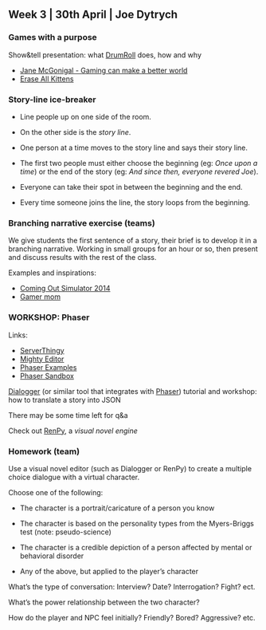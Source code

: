 ## Week 3 | 30th April | Joe Dytrych

### Games with a purpose

Show&tell presentation: what [DrumRoll](http://drumrollhq.com/) does, how and why

- [Jane McGonigal - Gaming can make a better world](http://www.ted.com/talks/jane_mcgonigal_gaming_can_make_a_better_world?language=en#t-464468)
- [Erase All Kittens](https://eraseallkittens.com)

### Story-line ice-breaker

* Line people up on one side of the room. 

* On the other side is the *story line*. 

* One person at a time moves to the story line and says their story line. 

* The first two people must either choose the beginning (eg: *Once upon a time*) or the end of the story (eg: *And since then, everyone revered Joe*). 

* Everyone can take their spot in between the beginning and the end. 

* Every time someone joins the line, the story loops from the beginning.

### Branching narrative exercise (teams)

We give students the first sentence of a story, their brief is to develop it in a branching narrative. Working in small groups for an hour or so, then present and discuss results with the rest of the class.

Examples and inspirations: 
- [Coming Out Simulator 2014](http://ncase.itch.io/coming-out-simulator-2014)
- [Gamer mom](http://adventure.gamism.org/gamer_mom/)

### WORKSHOP: Phaser

Links:
- [ServerThingy](https://github.com/DecodedCo/server-thingy/releases)
- [Mighty Editor](http://mightyfingers.com/)
- [Phaser Examples](http://phaser.io/examples)
- [Phaser Sandbox](http://phaser.io/sandbox)

[Dialogger](http://j.dytry.ch/stuff/dialogger) (or similar tool that integrates with [Phaser](https://phaser.io/learn)) tutorial and workshop: how to translate a story into JSON

There may be some time left for q&a

Check out [RenPy](http://www.renpy.org), a *visual novel engine*

### Homework (team)

Use a visual novel editor (such as Dialogger or RenPy) to create a multiple choice dialogue with a virtual character. 

Choose one of the following:

* The character is a portrait/caricature of a person you know

* The character is based on the personality types from the Myers-Briggs test (note: pseudo-science)

* The character is a credible depiction of a person affected by mental or behavioral disorder

* Any of the above, but applied to the player’s character

What’s the type of conversation: Interview? Date? Interrogation? Fight? ect.

What’s the power relationship between the two character?

How do the player and NPC feel initially? Friendly? Bored? Aggressive? etc.
